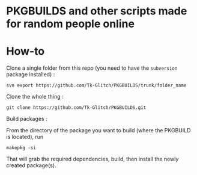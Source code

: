 # PKGBUILDS and other scripts made for random people online

# How-to

Clone a single folder from this repo (you need to have the `subversion` package installed) :
```
svn export https://github.com/Tk-Glitch/PKGBUILDS/trunk/folder_name
```

Clone the whole thing :
```
git clone https://github.com/Tk-Glitch/PKGBUILDS.git
```

Build packages :

From the directory of the package you want to build (where the PKGBUILD is located), run
```
makepkg -si
```
That will grab the required dependencies, build, then install the newly created package(s).
